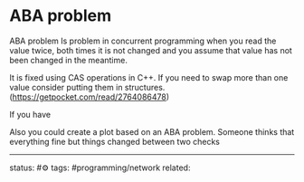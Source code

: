 # ABA problem
ABA problem
Is problem in concurrent programming when you read the value twice, both times it is not changed and you assume that value has not been changed in the meantime.

It is fixed using CAS operations in C++. If you need to swap more than one value consider putting them in structures.
(https://getpocket.com/read/2764086478)

If you have 

Also you could create a plot based on an ABA problem. Someone thinks that everything fine but things changed between two checks

---
status: #⚙️ 
tags: #programming/network 
related: 